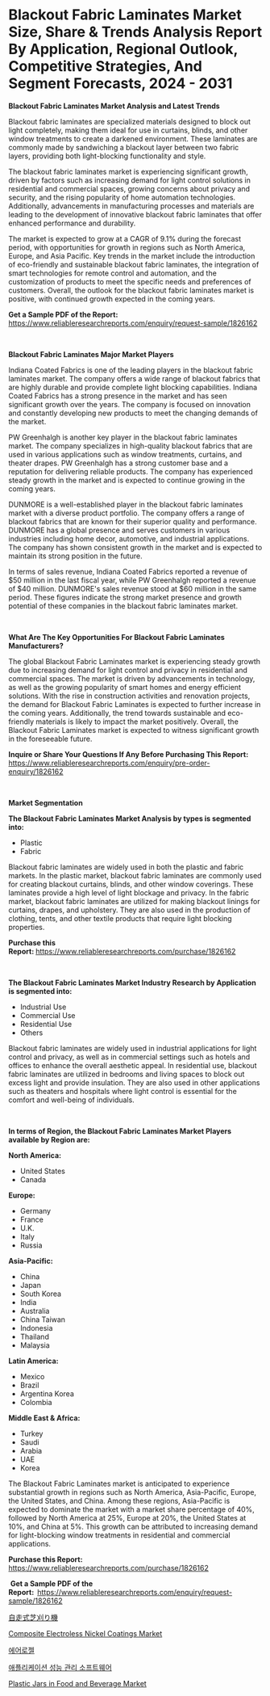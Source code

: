 <p><h1>Blackout Fabric Laminates Market Size, Share & Trends Analysis Report By Application, Regional Outlook, Competitive Strategies, And Segment Forecasts, 2024 - 2031</h1></p><p><strong>Blackout Fabric Laminates Market Analysis and Latest Trends</strong></p>
<p><p>Blackout fabric laminates are specialized materials designed to block out light completely, making them ideal for use in curtains, blinds, and other window treatments to create a darkened environment. These laminates are commonly made by sandwiching a blackout layer between two fabric layers, providing both light-blocking functionality and style.</p><p>The blackout fabric laminates market is experiencing significant growth, driven by factors such as increasing demand for light control solutions in residential and commercial spaces, growing concerns about privacy and security, and the rising popularity of home automation technologies. Additionally, advancements in manufacturing processes and materials are leading to the development of innovative blackout fabric laminates that offer enhanced performance and durability.</p><p>The market is expected to grow at a CAGR of 9.1% during the forecast period, with opportunities for growth in regions such as North America, Europe, and Asia Pacific. Key trends in the market include the introduction of eco-friendly and sustainable blackout fabric laminates, the integration of smart technologies for remote control and automation, and the customization of products to meet the specific needs and preferences of customers. Overall, the outlook for the blackout fabric laminates market is positive, with continued growth expected in the coming years.</p></p>
<p><strong>Get a Sample PDF of the Report:&nbsp;</strong> <a href="https://www.reliableresearchreports.com/enquiry/request-sample/1826162">https://www.reliableresearchreports.com/enquiry/request-sample/1826162</a></p>
<p>&nbsp;</p>
<p><strong>Blackout Fabric Laminates Major Market Players</strong></p>
<p><p>Indiana Coated Fabrics is one of the leading players in the blackout fabric laminates market. The company offers a wide range of blackout fabrics that are highly durable and provide complete light blocking capabilities. Indiana Coated Fabrics has a strong presence in the market and has seen significant growth over the years. The company is focused on innovation and constantly developing new products to meet the changing demands of the market.</p><p>PW Greenhalgh is another key player in the blackout fabric laminates market. The company specializes in high-quality blackout fabrics that are used in various applications such as window treatments, curtains, and theater drapes. PW Greenhalgh has a strong customer base and a reputation for delivering reliable products. The company has experienced steady growth in the market and is expected to continue growing in the coming years.</p><p>DUNMORE is a well-established player in the blackout fabric laminates market with a diverse product portfolio. The company offers a range of blackout fabrics that are known for their superior quality and performance. DUNMORE has a global presence and serves customers in various industries including home decor, automotive, and industrial applications. The company has shown consistent growth in the market and is expected to maintain its strong position in the future.</p><p>In terms of sales revenue, Indiana Coated Fabrics reported a revenue of $50 million in the last fiscal year, while PW Greenhalgh reported a revenue of $40 million. DUNMORE's sales revenue stood at $60 million in the same period. These figures indicate the strong market presence and growth potential of these companies in the blackout fabric laminates market.</p></p>
<p>&nbsp;</p>
<p><strong>What Are The Key Opportunities For Blackout Fabric Laminates Manufacturers?</strong></p>
<p><p>The global Blackout Fabric Laminates market is experiencing steady growth due to increasing demand for light control and privacy in residential and commercial spaces. The market is driven by advancements in technology, as well as the growing popularity of smart homes and energy efficient solutions. With the rise in construction activities and renovation projects, the demand for Blackout Fabric Laminates is expected to further increase in the coming years. Additionally, the trend towards sustainable and eco-friendly materials is likely to impact the market positively. Overall, the Blackout Fabric Laminates market is expected to witness significant growth in the foreseeable future.</p></p>
<p><strong>Inquire or Share Your Questions If Any Before Purchasing This Report:</strong> <a href="https://www.reliableresearchreports.com/enquiry/pre-order-enquiry/1826162">https://www.reliableresearchreports.com/enquiry/pre-order-enquiry/1826162</a></p>
<p>&nbsp;</p>
<p><strong>Market Segmentation</strong></p>
<p><strong>The Blackout Fabric Laminates Market Analysis by types is segmented into:</strong></p>
<p><ul><li>Plastic</li><li>Fabric</li></ul></p>
<p><p>Blackout fabric laminates are widely used in both the plastic and fabric markets. In the plastic market, blackout fabric laminates are commonly used for creating blackout curtains, blinds, and other window coverings. These laminates provide a high level of light blockage and privacy. In the fabric market, blackout fabric laminates are utilized for making blackout linings for curtains, drapes, and upholstery. They are also used in the production of clothing, tents, and other textile products that require light blocking properties.</p></p>
<p><strong>Purchase this Report:&nbsp;</strong><a href="https://www.reliableresearchreports.com/purchase/1826162">https://www.reliableresearchreports.com/purchase/1826162</a></p>
<p>&nbsp;</p>
<p><strong>The Blackout Fabric Laminates Market Industry Research by Application is segmented into:</strong></p>
<p><ul><li>Industrial Use</li><li>Commercial Use</li><li>Residential Use</li><li>Others</li></ul></p>
<p><p>Blackout fabric laminates are widely used in industrial applications for light control and privacy, as well as in commercial settings such as hotels and offices to enhance the overall aesthetic appeal. In residential use, blackout fabric laminates are utilized in bedrooms and living spaces to block out excess light and provide insulation. They are also used in other applications such as theaters and hospitals where light control is essential for the comfort and well-being of individuals.</p></p>
<p>&nbsp;</p>
<p><strong>In terms of Region, the Blackout Fabric Laminates Market Players available by Region are:</strong></p>
<p>
    <p> <strong> North America: </strong>
        <ul>
            <li>United States</li>
            <li>Canada</li>
        </ul>
        </p> 
    <p> <strong> Europe: </strong>
        <ul>
            <li>Germany</li>
            <li>France</li>
            <li>U.K.</li>
            <li>Italy</li>
            <li>Russia</li>
        </ul>
        </p> 
    <p> <strong> Asia-Pacific: </strong>
        <ul>
            <li>China</li>
            <li>Japan</li>
            <li>South Korea</li>
            <li>India</li>
            <li>Australia</li>
            <li>China Taiwan</li>
            <li>Indonesia</li>
            <li>Thailand</li>
            <li>Malaysia</li>
        </ul>
        </p> 
    <p> <strong> Latin America: </strong>
        <ul>
            <li>Mexico</li>
            <li>Brazil</li>
            <li>Argentina Korea</li>
            <li>Colombia</li>
        </ul>
        </p> 
    <p> <strong> Middle East & Africa: </strong>
        <ul>
            <li>Turkey</li>
            <li>Saudi</li>
            <li>Arabia</li>
            <li>UAE</li>
            <li>Korea</li>
        </ul>
    </p>
    </p>
<p><p>The Blackout Fabric Laminates market is anticipated to experience substantial growth in regions such as North America, Asia-Pacific, Europe, the United States, and China. Among these regions, Asia-Pacific is expected to dominate the market with a market share percentage of 40%, followed by North America at 25%, Europe at 20%, the United States at 10%, and China at 5%. This growth can be attributed to increasing demand for light-blocking window treatments in residential and commercial applications.</p></p>
<p><strong>Purchase this Report: </strong><a href="https://www.reliableresearchreports.com/purchase/1826162">https://www.reliableresearchreports.com/purchase/1826162</a></p>
<p>&nbsp;<strong>Get a Sample PDF of the Report:&nbsp;&nbsp;</strong><a href="https://www.reliableresearchreports.com/enquiry/request-sample/1826162">https://www.reliableresearchreports.com/enquiry/request-sample/1826162</a></p>
<p><strong></strong></p>
<p><p><a href="https://medium.com/@solomonbode85/%E8%87%AA%E8%B5%B0%E5%BC%8F%E8%8A%9D%E5%88%88%E3%82%8A%E6%A9%9F%E5%B8%82%E5%A0%B4-%E7%A8%AE%E9%A1%9E-%E7%94%A8%E9%80%94-%E5%9C%B0%E5%9F%9F%E3%81%AB%E3%82%88%E3%82%8B%E5%8C%85%E6%8B%AC%E7%9A%84%E3%81%AA%E8%A9%95%E4%BE%A1-9982c81ba575">自走式芝刈り機</a></p><p><a href="https://issuu.com/reportprime-2/docs/composite-electroless-nickel-coatings-market-size-">Composite Electroless Nickel Coatings Market</a></p><p><a href="https://github.com/Skyleitney456456/Market-Research-Report-List-1/blob/main/73848936517.md">에어로젤</a></p><p><a href="https://github.com/vs10l4sfg5c/Market-Research-Report-List-1/blob/main/90735966516.md">애플리케이션 성능 관리 소프트웨어</a></p><p><a href="https://github.com/jodemen/Market-Research-Report-List-2/blob/main/plastic-jars-in-food-and-beverage-market.md">Plastic Jars in Food and Beverage Market</a></p></p>